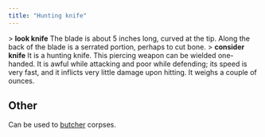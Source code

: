 ```yaml
---
title: "Hunting knife"
---
```


\> **look knife**
The blade is about 5 inches long, curved at the tip. Along the back of
the
blade is a serrated portion, perhaps to cut bone.
\> **consider knife**
It is a hunting knife.
This piercing weapon can be wielded one-handed.
It is awful while attacking and poor while defending; its speed is very
fast, and it inflicts very little damage upon hitting.
It weighs a couple of ounces.

## Other

Can be used to [butcher](butcher "wikilink") corpses.